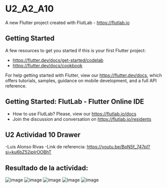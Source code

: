 # U2_A2_A10

A new Flutter project created with FlutLab - https://flutlab.io

## Getting Started

A few resources to get you started if this is your first Flutter project:

- https://flutter.dev/docs/get-started/codelab
- https://flutter.dev/docs/cookbook

For help getting started with Flutter, view our
https://flutter.dev/docs, which offers tutorials,
samples, guidance on mobile development, and a full API reference.

## Getting Started: FlutLab - Flutter Online IDE

- How to use FlutLab? Please, view our https://flutlab.io/docs
- Join the discussion and conversation on https://flutlab.io/residents

## U2 Actividad 10 Drawer
-Luis Alonso Rivas
-Link de referencia: https://youtu.be/BpN5f_747pI?si=ku6bZ52ipIrOOBhT
## Resultado de la actividad:
![image](https://github.com/AlonsoRivasA/U2_A10_Drawer/assets/143743275/4a2ad25b-55da-42b4-abc3-f7e6f6fce215)
![image](https://github.com/AlonsoRivasA/U2_A10_Drawer/assets/143743275/ce2cb092-0cd2-4583-81d8-063fd1e0acda)
![image](https://github.com/AlonsoRivasA/U2_A10_Drawer/assets/143743275/a0bf369e-a2a3-4243-a71d-782a68ded430)
![image](https://github.com/AlonsoRivasA/U2_A10_Drawer/assets/143743275/575fd447-e75a-4a6d-82ef-70395332f2c7)
![image](https://github.com/AlonsoRivasA/U2_A10_Drawer/assets/143743275/ef064752-12bb-42aa-a9d9-b250ff3d16ef)
